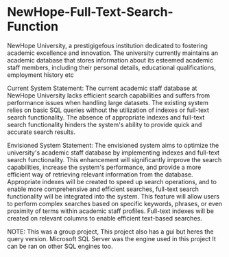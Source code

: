 # NewHope-Full-Text-Search-Function
NewHope University, a prestigigefous institution dedicated to fostering academic excellence and innovation. The university currently maintains an academic database that stores information about its esteemed academic staff members, including their personal details, educational qualifications, employment history etc

Current System Statement:
The current academic staff database at NewHope University lacks efficient search capabilities and suffers from performance issues when handling large datasets. The existing system relies on basic SQL queries without the utilization of indexes or full-text search functionality. The absence of appropriate indexes and full-text search functionality hinders the system's ability to provide quick and accurate search results.

Envisioned System Statement:
The envisioned system aims to optimize the university's academic staff database by implementing indexes and full-text search functionality. This enhancement will significantly improve the search capabilities, increase the system's performance, and provide a more efficient way of retrieving relevant information from the database.
Appropriate indexes will be created to speed up search operations, and to enable more comprehensive and efficient searches, full-text search functionality will be integrated into the system. This feature will allow users to perform complex searches based on specific keywords, phrases, or even proximity of terms within academic staff profiles. Full-text indexes will be created on relevant columns to enable efficient text-based searches.

NOTE: This was a group project, This project also has a gui but heres the query version. Microsoft SQL Server was the engine used in this project It can be ran on other SQL engines too.
